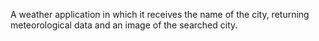 A weather application in which it receives the name of the city, returning meteorological data and an image of the searched city.